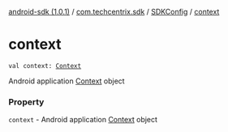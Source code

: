 [android-sdk (1.0.1)](../../index.md) / [com.techcentrix.sdk](../index.md) / [SDKConfig](index.md) / [context](./context.md)

# context

`val context: `[`Context`](https://developer.android.com/reference/android/content/Context.html)

Android application [Context](https://developer.android.com/reference/android/content/Context.html) object

### Property

`context` - Android application [Context](https://developer.android.com/reference/android/content/Context.html) object